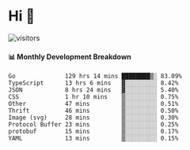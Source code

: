# Hi 👋
 
![visitors](https://visitor-badge.glitch.me/badge?page_id=sorcererxw.sorcererx)

#### 📊 Monthly Development Breakdown

<!--START_SECTION:waka-->
```text
Go              129 hrs 14 mins ████████▒░ 83.09%
TypeScript      13 hrs 6 mins   ▓░░░░░░░░░ 8.42%
JSON            8 hrs 24 mins   ▓░░░░░░░░░ 5.40%
CSS             1 hr 10 mins    ▒░░░░░░░░░ 0.75%
Other           47 mins         ▒░░░░░░░░░ 0.51%
Thrift          46 mins         ▒░░░░░░░░░ 0.50%
Image (svg)     28 mins         ▒░░░░░░░░░ 0.30%
Protocol Buffer 23 mins         ▒░░░░░░░░░ 0.25%
protobuf        15 mins         ▒░░░░░░░░░ 0.17%
YAML            13 mins         ▒░░░░░░░░░ 0.15%
```
<!--END_SECTION:waka-->
